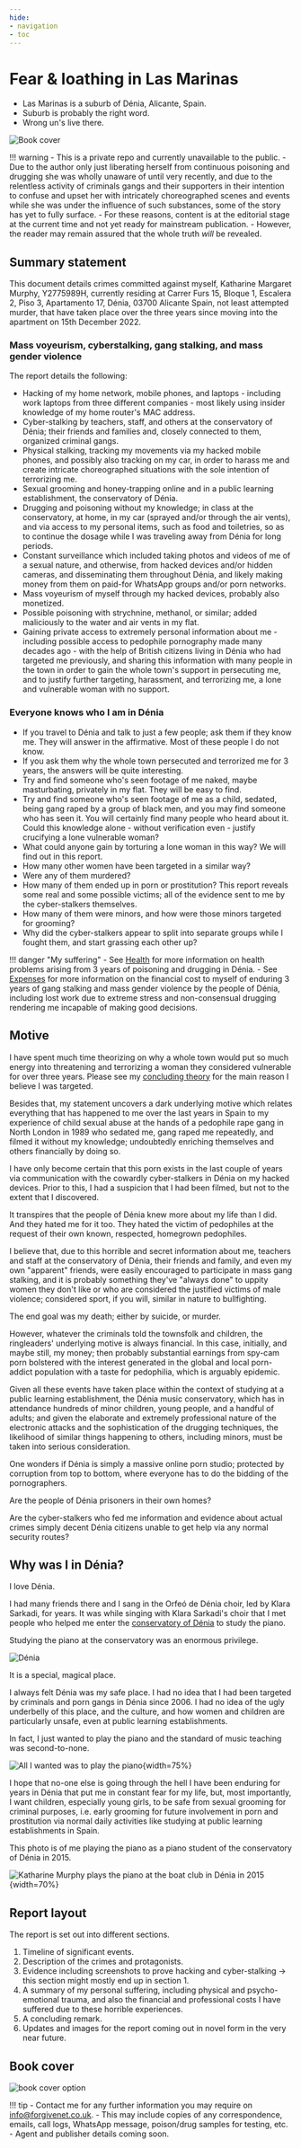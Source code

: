 ```yaml
---
hide:
- navigation
- toc
---
```


# Fear & loathing in Las Marinas

- Las Marinas is a suburb of Dénia, Alicante, Spain. 
- Suburb is probably the right word.
- Wrong un's live there.

![Book cover](content/images/the-novel/cover-2.webp)

!!! warning
    - This is a private repo and currently unavailable to the public.
    - Due to the author only just liberating herself from continuous poisoning and drugging she was wholly unaware of until very recently, and due to the relentless activity of criminals gangs and their supporters in their intention to confuse and upset her with intricately choreographed scenes and events while she was under the influence of such substances, some of the story has yet to fully surface.
    - For these reasons, content is at the editorial stage at the current time and not yet ready for mainstream publication.
    - However, the reader may remain assured that the whole truth *will* be revealed.

## Summary statement

This document details crimes committed against myself, Katharine Margaret Murphy, Y2775989H, currently residing at Carrer Furs 15, Bloque 1, Escalera 2, Piso 3, Apartamento 17, Dénia, 03700 Alicante Spain, not least attempted murder, that have taken place over the three years since moving into the apartment on 15th December 2022.

### Mass voyeurism, cyberstalking, gang stalking, and mass gender violence

The report details the following:

- Hacking of my home network, mobile phones, and laptops - including work laptops from three different companies - most likely using insider knowledge of my home router's MAC address.
- Cyber-stalking by teachers, staff, and others at the conservatory of Dénia; their friends and families and, closely connected to them, organized criminal gangs.
- Physical stalking, tracking my movements via my hacked mobile phones, and possibly also tracking on my car, in order to harass me and create intricate choreographed situations with the sole intention of terrorizing me.
- Sexual grooming and honey-trapping online and in a public learning establishment, the conservatory of Dénia.
- Drugging and poisoning without my knowledge; in class at the conservatory, at home, in my car (sprayed and/or through the air vents), and via access to my personal items, such as food and toiletries, so as to continue the dosage while I was traveling away from Dénia for long periods.
- Constant surveillance which included taking photos and videos of me of a sexual nature, and otherwise, from hacked devices and/or hidden cameras, and disseminating them throughout Dénia, and likely making money from them on paid-for WhatsApp groups and/or porn networks.
- Mass voyeurism of myself through my hacked devices, probably also monetized.
- Possible poisoning with strychnine, methanol, or similar; added maliciously to the water and air vents in my flat.
- Gaining private access to extremely personal information about me - including possible access to pedophile pornography made many decades ago - with the help of British citizens living in Dénia who had targeted me previously, and sharing this information with many people in the town in order to gain the whole town's support in persecuting me, and to justify further targeting, harassment, and terrorizing me, a lone and vulnerable woman with no support.

### Everyone knows who I am in Dénia

- If you travel to Dénia and talk to just a few people; ask them if they know me. They will answer in the affirmative. Most of these people I do not know.
- If you ask them why the whole town persecuted and terrorized me for 3 years, the answers will be quite interesting.
- Try and find someone who's seen footage of me naked, maybe masturbating, privately in my flat. They will be easy to find.
- Try and find someone who's seen footage of me as a child, sedated, being gang raped by a group of black men, and you may find someone who has seen it. You will certainly find many people who heard about it. Could this knowledge alone - without verification even - justify crucifying a lone vulnerable woman?
- What could anyone gain by torturing a lone woman in this way? We will find out in this report.
- How many other women have been targeted in a similar way?
- Were any of them murdered?
- How many of them ended up in porn or prostitution? This report reveals some real and some possible victims; all of the evidence sent to me by the cyber-stalkers themselves.
- How many of them were minors, and how were those minors targeted for grooming?
- Why did the cyber-stalkers appear to split into separate groups while I fought them, and start grassing each other up?

!!! danger "My suffering"
    - See [Health](personal/health.md) for more information on health problems arising from 3 years of poisoning and drugging in Dénia.
    - See [Expenses](personal/expenses.md) for more information on the financial cost to myself of enduring 3 years of gang stalking and mass gender violence by the people of Dénia, including lost work due to extreme stress and non-consensual drugging rendering me incapable of making good decisions.

## Motive

I have spent much time theorizing on why a whole town would put so much energy into threatening and terrorizing a woman they considered vulnerable for over three years. Please see my [concluding theory](conclusion/theories.md) for the main reason I believe I was targeted.

Besides that, my statement uncovers a dark underlying motive which relates everything that has happened to me over the last years in Spain to my experience of child sexual abuse at the hands of a pedophile rape gang in North London in 1989 who sedated me, gang raped me repeatedly, and filmed it without my knowledge; undoubtedly enriching themselves and others financially by doing so.

I have only become certain that this porn exists in the last couple of years via communication with the cowardly cyber-stalkers in Dénia on my hacked devices. Prior to this, I had a suspicion that I had been filmed, but not to the extent that I discovered.

It transpires that the people of Dénia knew more about my life than I did. And they hated me for it too. They hated the victim of pedophiles at the request of their own known, respected, homegrown pedophiles.

I believe that, due to this horrible and secret information about me, teachers and staff at the conservatory of Dénia, their friends and family, and even my own "apparent" friends, were easily encouraged to participate in mass gang stalking, and it is probably something they've "always done" to uppity women they don't like or who are considered the justified victims of male violence; considered sport, if you will, similar in nature to bullfighting. 

The end goal was my death; either by suicide, or murder.

However, whatever the criminals told the townsfolk and children, the ringleaders' underlying motive is always financial. In this case, initially, and maybe still, my money; then probably substantial earnings from spy-cam porn bolstered with the interest generated in the global and local porn-addict population with a taste for pedophilia, which is arguably epidemic. 

Given all these events have taken place within the context of studying at a public learning establishment, the Dénia music conservatory, which has in attendance hundreds of minor children, young people, and a handful of adults; and given the elaborate and extremely professional nature of the electronic attacks and the sophistication of the drugging techniques, the likelihood of similar things happening to others, including minors, must be taken into serious consideration.

One wonders if Dénia is simply a massive online porn studio; protected by corruption from top to bottom, where everyone has to do the bidding of the pornographers.

Are the people of Dénia prisoners in their own homes? 

Are the cyber-stalkers who fed me information and evidence about actual crimes simply decent Dénia citizens unable to get help via any normal security routes?

## Why was I in Dénia?

I love Dénia. 

I had many friends there and I sang in the Orfeó de Dénia choir, led by Klara Sarkadi, for years. It was while singing with Klara Sarkadi's choir that I met people who helped me enter the [conservatory of Dénia](https://portal.edu.gva.es/conservatoridenia/) to study the piano.

Studying the piano at the conservatory was an enormous privilege. 

![Dénia](content/images/denia.avif)

It is a special, magical place. 

I always felt Dénia was my safe place. I had no idea that I had been targeted by criminals and porn gangs in Dénia since 2006. I had no idea of the ugly underbelly of this place, and the culture, and how women and children are particularly unsafe, even at public learning establishments.

In fact, I just wanted to play the piano and the standard of music teaching was second-to-none. 

![All I wanted was to play the piano](content/tweets/all-i-wanted.png){width=75%}

I hope that no-one else is going through the hell I have been enduring for years in Dénia that put me in constant fear for my life, but, most importantly, I want children, especially young girls, to be safe from sexual grooming for criminal purposes, i.e. early grooming for future involvement in porn and prostitution via normal daily activities like studying at public learning establishments in Spain.

This photo is of me playing the piano as a piano student of the conservatory of Dénia in 2015.

![Katharine Murphy plays the piano at the boat club in Dénia in 2015](content/images/katharine-pianist.jpg){width=70%}

## Report layout

The report is set out into different sections.

1. Timeline of significant events.
2. Description of the crimes and protagonists.
3. Evidence including screenshots to prove hacking and cyber-stalking -> this section might mostly end up in section 1.
4. A summary of my personal suffering, including physical and psycho-emotional trauma, and also the financial and professional costs I have suffered due to these horrible experiences.
5. A concluding remark.
6. Updates and images for the report coming out in novel form in the very near future.

## Book cover

![book cover option](content/images/the-novel/cover-3.webp)

!!! tip
    - Contact me for any further information you may require on info@forgivenet.co.uk.
    - This may include copies of any correspondence, emails, call logs, WhatsApp message, poison/drug samples for testing, etc.
    - Agent and publisher details coming soon.
